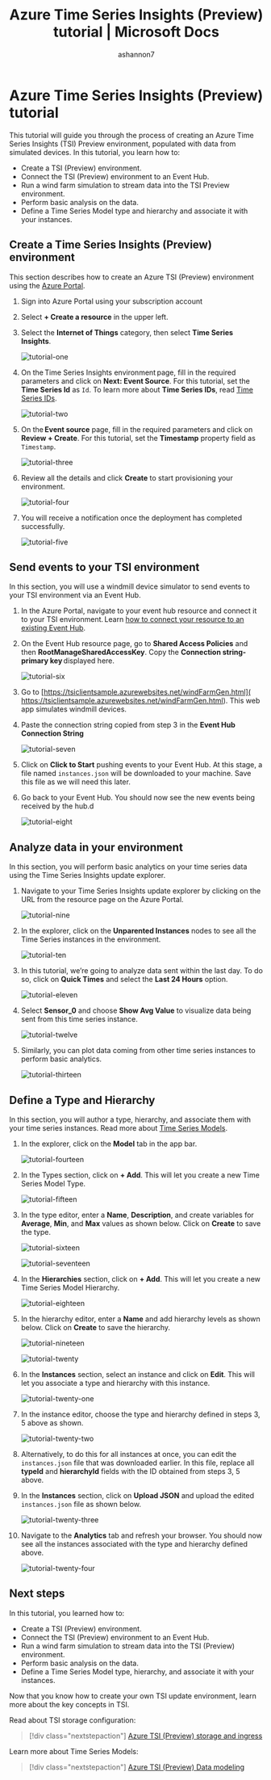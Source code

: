 ﻿---
title: Azure Time Series Insights (Preview) tutorial | Microsoft Docs
description: Learn about Azure Time Series Insights (Preview)
author: ashannon7
ms.author: anshan
ms.workload: big-data
manager: cshankar
ms.service: time-series-insights
services: time-series-insights
ms.topic: tutorial
ms.date: 11/26/2018
---

# Azure Time Series Insights (Preview) tutorial

This tutorial will guide you through the process of creating an Azure Time Series Insights (TSI) Preview environment, populated with data from simulated devices. In this tutorial, you learn how to:

* Create a TSI (Preview) environment.
* Connect the TSI (Preview) environment to an Event Hub.
* Run a wind farm simulation to stream data into the TSI Preview environment.
* Perform basic analysis on the data.
* Define a Time Series Model type and hierarchy and associate it with your instances.

## Create a Time Series Insights (Preview) environment

This section describes how to create an Azure TSI (Preview) environment using the [Azure Portal](https://portal.azure.com/).

1. Sign into Azure Portal using your subscription account
1. Select **+ Create a resource** in the upper left.
1. Select the **Internet of Things** category, then select **Time Series Insights**.

   ![tutorial-one][1]

1. On the Time Series Insights environment page, fill in the required parameters and click on **Next: Event Source**. For this tutorial, set the **Time Series Id** as `Id`. To learn more about **Time Series IDs**, read [Time Series IDs](./time-series-insights-update-how-to-id.md).

   ![tutorial-two][2]

1. On the **Event source** page, fill in the required parameters and click on **Review + Create**. For this tutorial, set the **Timestamp** property field as `Timestamp`.

   ![tutorial-three][3]

1. Review all the details and click **Create** to start provisioning your environment.

   ![tutorial-four][4]

1. You will receive a notification once the deployment has completed successfully.

   ![tutorial-five][5]

## Send events to your TSI environment

In this section, you will use a windmill device simulator to send events to your TSI environment via an Event Hub.

  1. In the Azure Portal, navigate to your event hub resource and connect it to your TSI environment. Learn [how to connect your resource to an existing Event Hub](./time-series-insights-how-to-add-an-event-source-eventhub.md).

  1. On the Event Hub resource page, go to **Shared Access Policies** and then **RootManageSharedAccessKey**. Copy the **Connection string-primary key** displayed here.

      ![tutorial-six][6]

  1. Go to [https://tsiclientsample.azurewebsites.net/windFarmGen.html]( https://tsiclientsample.azurewebsites.net/windFarmGen.html). This web app simulates windmill devices.
  1. Paste the connection string copied from step 3 in the **Event Hub Connection String**

      ![tutorial-seven][7]

  1. Click on **Click to Start** pushing events to your Event Hub. At this stage, a file named `instances.json` will be downloaded to your machine. Save this file as we will need this later.

  1. Go back to your Event Hub. You should now see the new events being received by the hub.d

      ![tutorial-eight][8]

## Analyze data in your environment

In this section, you will perform basic analytics on your time series data using the Time Series Insights update explorer.

  1. Navigate to your Time Series Insights update explorer by clicking on the URL from the resource page on the Azure Portal.

      ![tutorial-nine][9]

  1. In the explorer, click on the **Unparented Instances** nodes to see all the Time Series instances in the environment.

      ![tutorial-ten][10]

  1. In this tutorial, we’re going to analyze data sent within the last day. To do so, click on **Quick Times** and select the **Last 24 Hours** option.

      ![tutorial-eleven][11]

  1. Select **Sensor_0** and choose **Show Avg Value** to visualize data being sent from this time series instance.

      ![tutorial-twelve][12]

  1. Similarly, you can plot data coming from other time series instances to perform basic analytics.

      ![tutorial-thirteen][13]

## Define a Type and Hierarchy

In this section, you will author a type, hierarchy, and associate them with your time series instances. Read more about [Time Series Models](./time-series-insights-update-tsm.md).

  1. In the explorer, click on the **Model** tab in the app bar.

      ![tutorial-fourteen][14]

  1. In the Types section, click on **+ Add**. This will let you create a new Time Series Model Type.

      ![tutorial-fifteen][15]

  1. In the type editor, enter a **Name**, **Description**, and create variables for **Average**, **Min**, and **Max** values as shown below. Click on **Create** to save the type.

      ![tutorial-sixteen][16]

      ![tutorial-seventeen][17]

  1. In the **Hierarchies** section, click on **+ Add**. This will let you create a new Time Series Model Hierarchy.

     ![tutorial-eighteen][18]

  1. In the hierarchy editor, enter a **Name** and add hierarchy levels as shown below. Click on **Create** to save the hierarchy.

     ![tutorial-nineteen][19]

     ![tutorial-twenty][20]

  1. In the **Instances** section, select an instance and click on **Edit**. This will let you associate a type and hierarchy with this instance.

     ![tutorial-twenty-one][21]

  1. In the instance editor, choose the type and hierarchy defined in steps 3, 5 above as shown.

     ![tutorial-twenty-two][22]

  1. Alternatively, to do this for all instances at once, you can edit the `instances.json` file that was downloaded earlier. In this file, replace all **typeId** and **hierarchyId** fields with the ID obtained from steps 3, 5 above.

  1. In the **Instances** section, click on **Upload JSON** and upload the edited `instances.json` file as shown below.

     ![tutorial-twenty-three][23]

  1. Navigate to the **Analytics** tab and refresh your browser. You should now see all the instances associated with the type and hierarchy defined above.

     ![tutorial-twenty-four][24]

## Next steps

In this tutorial, you learned how to:  

* Create a TSI (Preview) environment.
* Connect the TSI (Preview) environment to an Event Hub.
* Run a wind farm simulation to stream data into the TSI (Preview) environment.
* Perform basic analysis on the data.
* Define a Time Series Model type, hierarchy, and associate it with your instances.

Now that you know how to create your own TSI update environment, learn more about the key concepts in TSI.

Read about TSI storage configuration:

> [!div class="nextstepaction"]
> [Azure TSI (Preview) storage and ingress](./time-series-insights-update-storage-ingress.md)

Learn more about Time Series Models:

> [!div class="nextstepaction"]
> [Azure TSI (Preview) Data modeling](./time-series-insights-update-tsm.md)

<!-- Images -->
[1]: media/v2-update-provision/tutorial-one.png
[2]: media/v2-update-provision/tutorial-two.png
[3]: media/v2-update-provision/tutorial-three.png
[4]: media/v2-update-provision/tutorial-four.png
[5]: media/v2-update-provision/tutorial-five.png
[6]: media/v2-update-provision/tutorial-six.png
[7]: media/v2-update-provision/tutorial-seven.png
[8]: media/v2-update-provision/tutorial-eight.png
[9]: media/v2-update-provision/tutorial-nine.png
[10]: media/v2-update-provision/tutorial-ten.png
[11]: media/v2-update-provision/tutorial-eleven.png
[12]: media/v2-update-provision/tutorial-twelve.png
[13]: media/v2-update-provision/tutorial-thirteen.png
[14]: media/v2-update-provision/tutorial-fourteen.png
[15]: media/v2-update-provision/tutorial-fifteen.png
[16]: media/v2-update-provision/tutorial-sixteen.png
[17]: media/v2-update-provision/tutorial-seventeen.png
[18]: media/v2-update-provision/tutorial-eighteen.png
[19]: media/v2-update-provision/tutorial-nineteen.png
[20]: media/v2-update-provision/tutorial-twenty.png
[21]: media/v2-update-provision/tutorial-twenty-one.png
[22]: media/v2-update-provision/tutorial-twenty-two.png
[23]: media/v2-update-provision/tutorial-twenty-three.png
[24]: media/v2-update-provision/tutorial-twenty-four.png